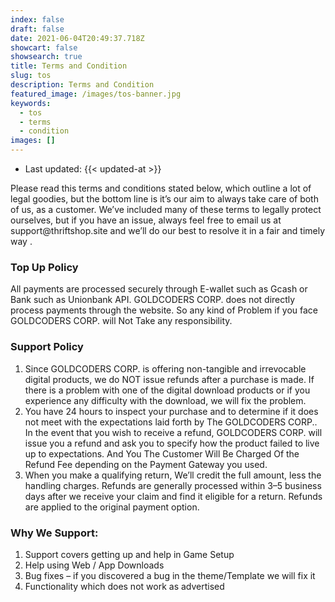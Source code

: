 ```yaml
---
index: false
draft: false
date: 2021-06-04T20:49:37.718Z
showcart: false
showsearch: true
title: Terms and Condition
slug: tos
description: Terms and Condition
featured_image: /images/tos-banner.jpg
keywords:
  - tos
  - terms
  - condition
images: []
---
```


- Last updated: {{< updated-at >}}

<p class="lead">
Please read this terms and conditions stated below, which outline a lot of legal goodies, but the bottom line is it’s our aim to always take care of both of us, as a customer. We’ve included many of these terms to legally protect ourselves, but if you have an issue, always feel free to email us at support@thriftshop.site and we’ll do our best to resolve it in a fair and timely way .
</p>

### Top Up Policy

All payments are processed securely through E-wallet such as Gcash or Bank such as Unionbank API. GOLDCODERS CORP. does not directly process payments through the website. So any kind of Problem if you face GOLDCODERS CORP. will Not Take any responsibility.
### Support Policy

1. Since GOLDCODERS CORP. is offering non-tangible and irrevocable digital products, we do NOT issue refunds after a purchase is made. If there is a problem with one of the digital download products or if you experience any difficulty with the download, we will fix the problem.
2. You have 24 hours to inspect your purchase and to determine if it does not meet with the expectations laid forth by The GOLDCODERS CORP.. In the event that you wish to receive a refund, GOLDCODERS CORP. will issue you a refund and ask you to specify how the product failed to live up to expectations. And You The Customer Will Be Charged Of the Refund Fee depending on the Payment Gateway you used.
3. When you make a qualifying return, We’ll credit the full amount, less the handling charges. Refunds are generally processed within 3–5 business days after we receive your claim and find it eligible for a return. Refunds are applied to the original payment option.

### Why We Support:

1. Support covers getting up and help in Game Setup
2. Help using Web / App Downloads
3. Bug fixes – if you discovered a bug in the theme/Template we will fix it
4. Functionality which does not work as advertised

